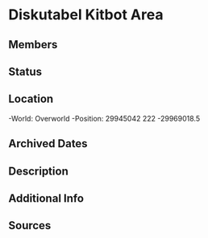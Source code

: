 # Diskutabel Kitbot Area

## Members

## Status

## Location
-World: Overworld
-Position: 29945042 222 -29969018.5

## Archived Dates

## Description

## Additional Info

## Sources
